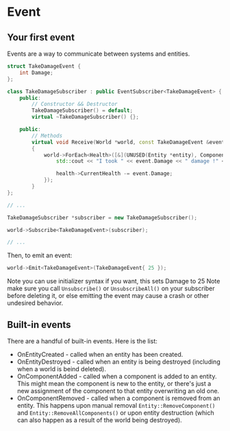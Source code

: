 # Event

## Your first event

Events are a way to communicate between systems and entities.

```cpp
struct TakeDamageEvent {
    int Damage;
};

class TakeDamageSubscriber : public EventSubscriber<TakeDamageEvent> {
    public:
        // Constructor && Destructor
        TakeDamageSubscriber() = default;
        virtual ~TakeDamageSubscriber() {};

    public:
        // Methods
        virtual void Receive(World *world, const TakeDamageEvent &event) override
        {
            world->ForEach<Health>([&](UNUSED(Entity *entity), ComponentHandle<Health> health) {
                std::cout << "I took " << event.Damage << " damage !" << std::endl;

                health->CurrentHealth -= event.Damage;
            });
        }
};

// ...

TakeDamageSubscriber *subscriber = new TakeDamageSubscriber();

world->Subscribe<TakeDamageEvent>(subscriber);

// ...
```

Then, to emit an event:

```cpp
world->Emit<TakeDamageEvent>(TakeDamageEvent{ 25 });
```

Note you can use initializer syntax if you want, this sets Damage to 25
Note make sure you call `Unsubscribe()` or `UnsubscribeAll()` on your subscriber before deleting it, or else emitting the event may cause a crash or other undesired behavior.

## Built-in events

There are a handful of built-in events. Here is the list:

- OnEntityCreated    - called when an entity has been created.
- OnEntityDestroyed  - called when an entity is being destroyed (including when a world is beind deleted).
- OnComponentAdded   - called when a component is added to an entity. This might mean the component is new to the entity, or there's just a new assignment of the component to that entity overwriting an old one.
- OnComponentRemoved - called when a component is removed from an entity. This happens upon manual removal `Entity::RemoveComponent()` and `Entity::RemoveAllComponents()` or upon entity destruction (which can also happen as a result of the world being destroyed).
